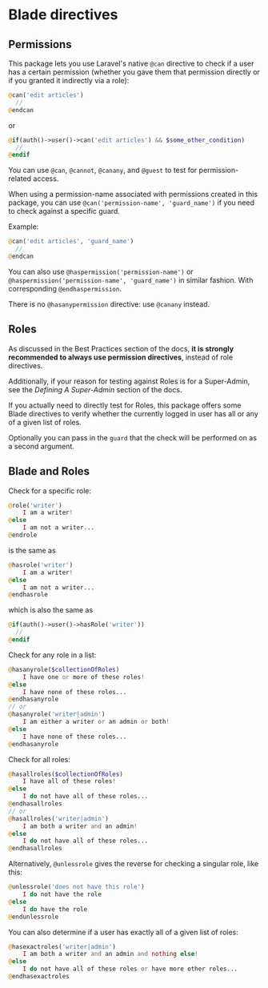 # Blade directives

## Permissions
This package lets you use Laravel's native `@can` directive to check if a user has a certain permission (whether you gave them that permission directly or if you granted it indirectly via a role):

```php
@can('edit articles')
  //
@endcan
```
or
```php
@if(auth()->user()->can('edit articles') && $some_other_condition)
  //
@endif
```

You can use `@can`, `@cannot`, `@canany`, and `@guest` to test for permission-related access.

When using a permission-name associated with permissions created in this package, you can use `@can('permission-name', 'guard_name')` if you need to check against a specific guard.

Example:
```php
@can('edit articles', 'guard_name')
  //
@endcan
```

You can also use `@haspermission('permission-name')` or `@haspermission('permission-name', 'guard_name')` in similar fashion. With corresponding `@endhaspermission`.

There is no `@hasanypermission` directive: use `@canany` instead.


## Roles 
As discussed in the Best Practices section of the docs, **it is strongly recommended to always use permission directives**, instead of role directives.

Additionally, if your reason for testing against Roles is for a Super-Admin, see the *Defining A Super-Admin* section of the docs.

If you actually need to directly test for Roles, this package offers some Blade directives to verify whether the currently logged in user has all or any of a given list of roles.

Optionally you can pass in the `guard` that the check will be performed on as a second argument.

## Blade and Roles
Check for a specific role:
```php
@role('writer')
    I am a writer!
@else
    I am not a writer...
@endrole
```
is the same as
```php
@hasrole('writer')
    I am a writer!
@else
    I am not a writer...
@endhasrole
```
which is also the same as
```php
@if(auth()->user()->hasRole('writer'))
  //
@endif
```

Check for any role in a list:
```php
@hasanyrole($collectionOfRoles)
    I have one or more of these roles!
@else
    I have none of these roles...
@endhasanyrole
// or
@hasanyrole('writer|admin')
    I am either a writer or an admin or both!
@else
    I have none of these roles...
@endhasanyrole
```
Check for all roles:

```php
@hasallroles($collectionOfRoles)
    I have all of these roles!
@else
    I do not have all of these roles...
@endhasallroles
// or
@hasallroles('writer|admin')
    I am both a writer and an admin!
@else
    I do not have all of these roles...
@endhasallroles
```

Alternatively, `@unlessrole` gives the reverse for checking a singular role, like this:

```php
@unlessrole('does not have this role')
    I do not have the role
@else
    I do have the role
@endunlessrole
```

You can also determine if a user has exactly all of a given list of roles:

```php
@hasexactroles('writer|admin')
    I am both a writer and an admin and nothing else!
@else
    I do not have all of these roles or have more other roles...
@endhasexactroles
```
